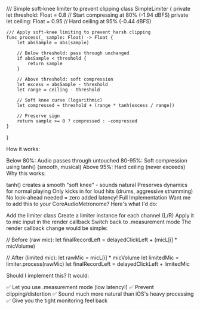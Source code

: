 /// Simple soft-knee limiter to prevent clipping
class SimpleLimiter {
    private let threshold: Float = 0.8      // Start compressing at 80% (-1.94 dBFS)
    private let ceiling: Float = 0.95       // Hard ceiling at 95% (-0.44 dBFS)
    
    /// Apply soft-knee limiting to prevent harsh clipping
    func process(_ sample: Float) -> Float {
        let absSample = abs(sample)
        
        // Below threshold: pass through unchanged
        if absSample < threshold {
            return sample
        }
        
        // Above threshold: soft compression
        let excess = absSample - threshold
        let range = ceiling - threshold
        
        // Soft knee curve (logarithmic)
        let compressed = threshold + (range * tanh(excess / range))
        
        // Preserve sign
        return sample >= 0 ? compressed : -compressed
    }
}

How it works:

Below 80%: Audio passes through untouched
80-95%: Soft compression using tanh() (smooth, musical)
Above 95%: Hard ceiling (never exceeds)
Why this works:

tanh() creates a smooth "soft knee" - sounds natural
Preserves dynamics for normal playing
Only kicks in for loud hits (drums, aggressive strumming)
No look-ahead needed = zero added latency!
Full Implementation
Want me to add this to your CoreAudioMetronome? Here's what I'd do:

Add the limiter class
Create a limiter instance for each channel (L/R)
Apply it to mic input in the render callback
Switch back to .measurement mode
The render callback change would be simple:

// Before (raw mic):
let finalRecordLeft = delayedClickLeft + (micL[i] * micVolume)

// After (limited mic):
let rawMic = micL[i] * micVolume
let limitedMic = limiter.process(rawMic)
let finalRecordLeft = delayedClickLeft + limitedMic

Should I implement this? It would:

✅ Let you use .measurement mode (low latency!)
✅ Prevent clipping/distortion
✅ Sound much more natural than iOS's heavy processing
✅ Give you the tight monitoring feel back